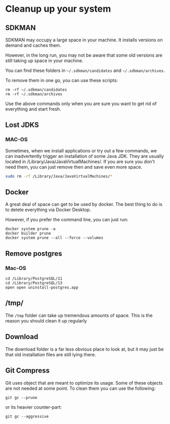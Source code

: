 # Cleanup up your system

## SDKMAN

SDKMAN may occupy a large space in your machine. It installs versions on demand and caches them.

However, in the long run, you may not be aware that some old versions are still taking up space in your machine.

You can find these folders in `~/.sdkman/candidates` and `~/.sdkman/archives`.

To remove them in one go, you can use these scripts:

```shell
rm -rf ~/.sdkman/candidates
rm -rf ~/.sdkman/archives
```

Use the above commands only when you are sure you want to get rid of everything and start fresh.

## Lost JDKS

### MAC-OS

Sometimes, when we install applications or try out a few commands, we can inadvertently trigger an installation of some Java JDK.
They are usually located in /Library/Java/JavaVirtualMachines/. If you are sure you don't need them, you can just remove then and save even more space.

```bash
sudo rm -rf /Library/Java/JavaVirtualMachines/* 
```

## Docker

A great deal of space can get to be used by docker. The best thing to do is to delete everything via Docker Desktop.

However, if you prefer the command line, you can just run:

```shell
docker system prune -a
docker builder prune
docker system prune --all --force --volumes
```

## Remove postgres

### Mac-OS

```shell
cd /Library/PostgreSQL/11
cd /Library/PostgreSQL/13
open open uninstall-postgres.app
```

## /tmp/

The `/tmp` folder can take up tremendous amounts of space. This is the reason you should clean it up regularly

## Download

The download folder is a far less obvious place to look at, but it may just be that old installation files are still lying there.

## Git Compress

Git uses object that are meant to optimize its usage. Some of these objects are not needed at some point. To clean them you can use the following:

```shell
git gc --prune
```

or its heavier counter-part:

```shell
git gc --aggressive
```
